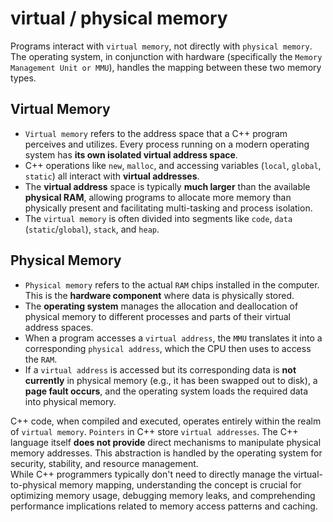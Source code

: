 virtual / physical memory
=========================
  
Programs interact with `virtual memory`, not directly with `physical memory`. The operating system, in conjunction with hardware (specifically the `Memory Management Unit or MMU`), handles the mapping between these two memory types.  
  
Virtual Memory
--------------
- `Virtual memory` refers to the address space that a C++ program perceives and utilizes. Every process running on a modern operating system has **its own isolated virtual address space**.
- C++ operations like `new`, `malloc`, and accessing variables (`local`, `global`, `static`) all interact with **virtual addresses**.
- The **virtual address** space is typically **much larger** than the available **physical RAM**, allowing programs to allocate more memory than physically present and facilitating multi-tasking and process isolation.
- The `virtual memory` is often divided into segments like `code`, `data` (`static`/`global`), `stack`, and `heap`.
  
Physical Memory
---------------
- `Physical memory` refers to the actual `RAM` chips installed in the computer. This is the **hardware component** where data is physically stored.
- The **operating system** manages the allocation and deallocation of physical memory to different processes and parts of their virtual address spaces.
- When a program accesses a `virtual address`, the `MMU` translates it into a corresponding `physical address`, which the CPU then uses to access the `RAM`.
- If a `virtual address` is accessed but its corresponding data is **not currently** in physical memory (e.g., it has been swapped out to disk), a **page fault occurs**, and the operating system loads the required data into physical memory.
  
C++ code, when compiled and executed, operates entirely within the realm of `virtual memory`. `Pointers` in C++ store `virtual addresses`.
The C++ language itself **does not provide** direct mechanisms to manipulate physical memory addresses. This abstraction is handled by the operating system for security, stability, and resource management.  
While C++ programmers typically don't need to directly manage the virtual-to-physical memory mapping, understanding the concept is crucial for optimizing memory usage, debugging memory leaks, and comprehending performance implications related to memory access patterns and caching.  